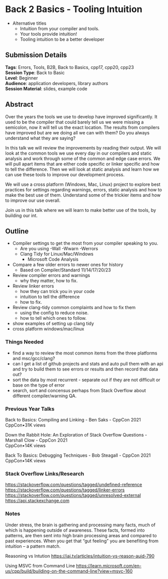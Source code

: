 # Back 2 Basics - Tooling Intuition

- Alternative titles
    - Intuition from your compiler and tools.
    - Your tools provide intuition!
    - Tooling intuition to be a better developer

## Submission Details
**Tags**: Errors, Tools, B2B, Back to Basics, cpp17, cpp20, cpp23 <br />
**Session Type**: Back to Basic<br />
**Level**: Beginner<br />
**Audience**: application developers, library authors<br />
**Session Material**: slides, example code  <br />

## Abstract
Over the years the tools we use to develop have improved significantly. It used to be the compiler that could barely tell us we were missing a semicolon, now it will tell us the exact location.  The results from compilers have improved but are we doing all we can with them?  Do you always understand what they are saying?  

In this talk we will review the improvements by reading their output.  We will look at the common tools we use every day in our compilers and static analysis and work through some of the common and edge case errors.  We will pull apart items that are either code specific or linker specific and how to tell the difference.  Then we will look at static analysis and learn how we can use these tools to improve our development process.  

We will use a cross platform (Windows, Mac, Linux) project to explore best practices for settings regarding warnings, errors, static analysis and how to make the best use of them.  Understand some of the trickier items and how to improve our use overall.

Join us in this talk where we will learn to make better use of the tools, by building our int.


## Outline
- Compiler settings to get the most from your compiler speaking to you.
    - Are you using -Wall -Wwarn -Werrors
    - Clang Tidy for Linux/Mac/Windows
        - Microsoft Code Analysis
- Compare a few older errors to newer ones for history
    - Based on Compiler/Standard 11/14/17/20/23
- Review compiler errors and warnings
    - why they matter, how to fix.
- Review linker errors
    - how they can trick you in your code
    - intuition to tell the difference
    - how to fix.
- Review clang-tidy common complaints and how to fix them
    - using the config to reduce noise.
    - how to tell which ones to follow.
- show examples of setting up clang tidy
- cross platform windows/mac/linux


### Things Needed
- find a way to review the most common items from the three platforms and msc/gcc/clang?
- can I get a list of github projects and stats and auto pull them with an api and try to build them to see errors or results and then record that data out?
- sort the data by most recurrent - separate out if they are not difficult or base on the type of error
- search, sort and concensus perhaps from Stack Overflow about different compiler/warning QA.


### Previous Year Talks
Back to Basics: Compiling and Linking - Ben Saks - CppCon 2021<br />
CppCon•31K views<br />

Down the Rabbit Hole: An Exploration of Stack Overflow Questions - Marshall Clow - CppCon 2021<br />
CppCon•14K views<br />

Back To Basics: Debugging Techniques - Bob Steagall - CppCon 2021<br />
CppCon•14K views<br />


### Stack Overflow Links/Research
https://stackoverflow.com/questions/tagged/undefined-reference<br />
https://stackoverflow.com/questions/tagged/linker-errors<br />
https://stackoverflow.com/questions/tagged/unresolved-external<br />
https://api.stackexchange.com<br />


### Notes
Under stress, the brain is gathering and processing many facts, much of which is happening outside of awareness. These facts, formed into patterns, are then sent into high brain processing areas and compared to past experiences. When you get that “gut feeling” you are benefiting from intuition – a pattern match.

Reasoning vs Intution
https://iai.tv/articles/intuition-vs-reason-auid-790

Using MSVC from Command Line
https://learn.microsoft.com/en-us/cpp/build/building-on-the-command-line?view=msvc-160